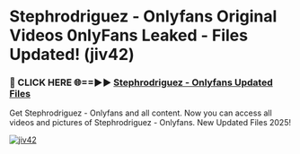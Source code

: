 # Stephrodriguez - Onlyfans Original Videos 0nlyFans Leaked - Files Updated! (jiv42)

<h3>🔴 CLICK HERE 🌐==►► <a href="https://tinyurl.com/3hn5wdd3" rel="nofollow">Stephrodriguez - Onlyfans Updated Files</a></h3>

Get Stephrodriguez - Onlyfans and all content. Now you can access all videos and pictures of Stephrodriguez - Onlyfans. New Updated Files 2025!

[![jiv42](https://i.imgur.com/4HnBqBT.gif)](https://tinyurl.com/3hn5wdd3)
